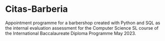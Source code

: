 # Citas-Barberia
Appointment programme for a barbershop created with Python and SQL as the internal evaluation assessment for the Computer Science SL course of the International Baccalaureate Diploma Programme May 2023.
